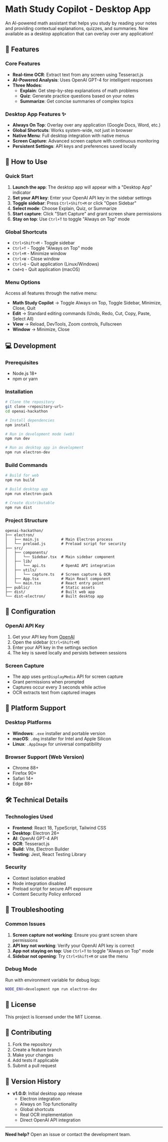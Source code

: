 # Math Study Copilot - Desktop App

An AI-powered math assistant that helps you study by reading your notes and providing contextual explanations, quizzes, and summaries. Now available as a desktop application that can overlay over any application!

## 🚀 Features

### Core Features
- **Real-time OCR**: Extract text from any screen using Tesseract.js
- **AI-Powered Analysis**: Uses OpenAI GPT-4 for intelligent responses
- **Three Modes**: 
  - **Explain**: Get step-by-step explanations of math problems
  - **Quiz**: Generate practice questions based on your notes
  - **Summarize**: Get concise summaries of complex topics

### Desktop App Features ✨
- **Always On Top**: Overlay over any application (Google Docs, Word, etc.)
- **Global Shortcuts**: Works system-wide, not just in browser
- **Native Menu**: Full desktop integration with native menus
- **Screen Capture**: Advanced screen capture with continuous monitoring
- **Persistent Settings**: API keys and preferences saved locally

## 🎯 How to Use

### Quick Start
1. **Launch the app**: The desktop app will appear with a "Desktop App" indicator
2. **Set your API key**: Enter your OpenAI API key in the sidebar settings
3. **Toggle sidebar**: Press `Ctrl+Shift+M` or click "Open Sidebar"
4. **Select mode**: Choose Explain, Quiz, or Summarize
5. **Start capture**: Click "Start Capture" and grant screen share permissions
6. **Stay on top**: Use `Ctrl+T` to toggle "Always on Top" mode

### Global Shortcuts
- `Ctrl+Shift+M` - Toggle sidebar
- `Ctrl+T` - Toggle "Always on Top" mode
- `Ctrl+M` - Minimize window
- `Ctrl+W` - Close window
- `Ctrl+Q` - Quit application (Linux/Windows)
- `Cmd+Q` - Quit application (macOS)

### Menu Options
Access all features through the native menu:
- **Math Study Copilot** → Toggle Always on Top, Toggle Sidebar, Minimize, Close, Quit
- **Edit** → Standard editing commands (Undo, Redo, Cut, Copy, Paste, Select All)
- **View** → Reload, DevTools, Zoom controls, Fullscreen
- **Window** → Minimize, Close

## 💻 Development

### Prerequisites
- Node.js 18+ 
- npm or yarn

### Installation
```bash
# Clone the repository
git clone <repository-url>
cd openai-hackathon

# Install dependencies
npm install

# Run in development mode (web)
npm run dev

# Run as desktop app in development
npm run electron-dev
```

### Build Commands
```bash
# Build for web
npm run build

# Build desktop app
npm run electron-pack

# Create distributable
npm run dist
```

### Project Structure
```
openai-hackathon/
├── electron/
│   ├── main.js          # Main Electron process
│   └── preload.js       # Preload script for security
├── src/
│   ├── components/
│   │   └── Sidebar.tsx  # Main sidebar component
│   ├── lib/
│   │   └── api.ts       # OpenAI API integration
│   ├── utils/
│   │   └── capture.ts   # Screen capture & OCR
│   ├── App.tsx          # Main React component
│   └── main.tsx         # React entry point
├── public/              # Static assets
├── dist/                # Built web app
└── dist-electron/       # Built desktop app
```

## 🔧 Configuration

### OpenAI API Key
1. Get your API key from [OpenAI](https://platform.openai.com/api-keys)
2. Open the sidebar (`Ctrl+Shift+M`)
3. Enter your API key in the settings section
4. The key is saved locally and persists between sessions

### Screen Capture
- The app uses `getDisplayMedia` API for screen capture
- Grant permissions when prompted
- Captures occur every 3 seconds while active
- OCR extracts text from captured images

## 📱 Platform Support

### Desktop Platforms
- **Windows**: `.exe` installer and portable version
- **macOS**: `.dmg` installer for Intel and Apple Silicon
- **Linux**: `.AppImage` for universal compatibility

### Browser Support (Web Version)
- Chrome 88+
- Firefox 90+
- Safari 14+
- Edge 88+

## 🛠️ Technical Details

### Technologies Used
- **Frontend**: React 18, TypeScript, Tailwind CSS
- **Desktop**: Electron 26+
- **AI**: OpenAI GPT-4 API
- **OCR**: Tesseract.js
- **Build**: Vite, Electron Builder
- **Testing**: Jest, React Testing Library

### Security
- Context isolation enabled
- Node integration disabled
- Preload script for secure API exposure
- Content Security Policy enforced

## 🚨 Troubleshooting

### Common Issues
1. **Screen capture not working**: Ensure you grant screen share permissions
2. **API key not working**: Verify your OpenAI API key is correct
3. **App not staying on top**: Use `Ctrl+T` to toggle "Always on Top" mode
4. **Sidebar not opening**: Try `Ctrl+Shift+M` or use the menu

### Debug Mode
Run with environment variable for debug logs:
```bash
NODE_ENV=development npm run electron-dev
```

## 📄 License

This project is licensed under the MIT License.

## 🤝 Contributing

1. Fork the repository
2. Create a feature branch
3. Make your changes
4. Add tests if applicable
5. Submit a pull request

## 🔄 Version History

- **v1.0.0**: Initial desktop app release
  - Electron integration
  - Always on Top functionality
  - Global shortcuts
  - Real OCR implementation
  - Direct OpenAI API integration

---

**Need help?** Open an issue or contact the development team.
